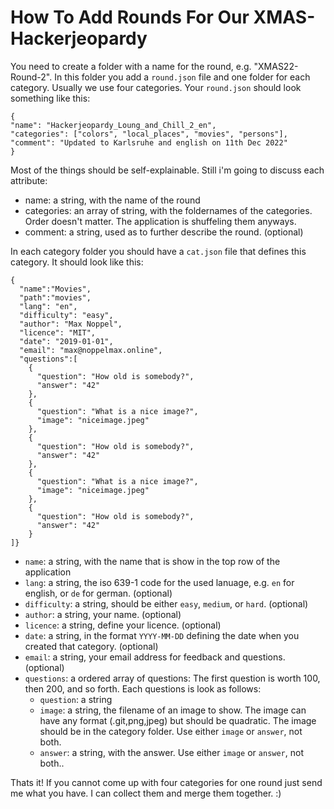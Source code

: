# How To Add Rounds For Our XMAS-Hackerjeopardy

You need to create a folder with a name for the round, e.g. "XMAS22-Round-2".
In this folder you add a `round.json` file and one folder for each category. Usually we use four categories.
Your `round.json` should look something like this:
```
{
"name": "Hackerjeopardy_Loung_and_Chill_2_en",
"categories": ["colors", "local_places", "movies", "persons"],
"comment": "Updated to Karlsruhe and english on 11th Dec 2022"
}
```
Most of the things should be self-explainable. Still i'm going to discuss each attribute:
 - name: a string, with the name of the round
 - categories: an array of string, with the foldernames of the categories. Order doesn't matter. The application is shuffeling them anyways.
 - comment: a string, used as to further describe the round. (optional)

In each category folder you should have a `cat.json` file that defines this category.
It should look like this:
```
{
  "name":"Movies",
  "path":"movies",
  "lang": "en",
  "difficulty": "easy",
  "author": "Max Noppel",
  "licence": "MIT",
  "date": "2019-01-01",
  "email": "max@noppelmax.online",
  "questions":[
    {
      "question": "How old is somebody?",
      "answer": "42"
    },
    {
      "question": "What is a nice image?",
      "image": "niceimage.jpeg"
    },
    {
      "question": "How old is somebody?",
      "answer": "42"
    },
    {
      "question": "What is a nice image?",
      "image": "niceimage.jpeg"
    },
    {
      "question": "How old is somebody?",
      "answer": "42"
    }
]}
```
 - `name`: a string, with the name that is show in the top row of the application
 - `lang`: a string, the iso 639-1 code for the used lanuage, e.g. `en` for english, or `de` for german. (optional)
 - `difficulty`: a string, should be either `easy`, `medium`, or `hard`. (optional)
 - `author`: a string, your name. (optional)
 - `licence`: a string, define your licence. (optional)
 - `date`: a string, in the format `YYYY-MM-DD` defining the date when you created that category. (optional)
 - `email`: a string, your email address for feedback and questions. (optional)
 - `questions`: a ordered array of questions: The first question is worth 100, then 200, and so forth. Each questions is look as follows:
	- `question`: a string
	- `image`: a string, the filename of an image to show. The image can have any format (.git,png,jpeg) but should be quadratic. The image should be in the category folder. Use either `image` or `answer`, not both.
	- `answer`: a string, with the answer. Use either `image` or `answer`, not both..


Thats it! If you cannot come up with four categories for one round just send me what you have. I can collect them and merge them together. :)




